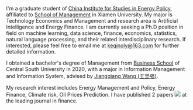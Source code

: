 I'm a graduate student of [China Institute for Studies in Energy Policy](https://cicep.xmu.edu.cn/index.htm), affiliated to [School of Management](https://sm.xmu.edu.cn/en/) in Xiamen University. My major is Technology Economics and Management and research area is Artificial Intelligence and Energy Finance. I am currently seeking a Ph.D position in field on machine learning, data science, finance, economics, statistics, natural language processing, and their related interdisciplinary research. If interested, please feel free to email me at [keqinoly@163.com](mailto:keqinoly@163.com) for further detailed information.

I obtained a bachelor's degree of Management from [Business School](https://bs.csu.edu.cn/English.htm) of Central South University in 2020, with a major in Information Management and Information System, advised by [Jiangqiang Wang (王坚强)]({http://bsoa.csu.edu.cn/blog/content2?name=%E7%8E%8B%E5%9D%9A%E5%BC%BA).

My research interest includes Energy Management and Policy, Energy Finance, Climate risk, Oil Prices Prediction. I have published 2 papers <a href='https://scholar.google.com/citations?user=xLYHeSUAAAAJ'><img src="https://img.shields.io/endpoint?logo=Google%20Scholar&url=https%3A%2F%2Fcdn.jsdelivr.net%2Fgh%2FYangSuoly%2FResume@google-scholar-stats%2Fgs_data_shieldsio.json&labelColor=f6f6f6&color=9cf&style=flat&label=citations"></a> at the leading journal in finance.
